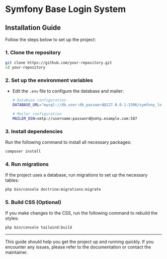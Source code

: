 # Symfony Base Login System

## Installation Guide

Follow the steps below to set up the project:

### 1. Clone the repository

```bash
git clone https://github.com/your-repository.git
cd your-repository
```

### 2. Set up the environment variables

- Edit the `.env` file to configure the database and mailer:

  ```bash
  # Database configuration
  DATABASE_URL="mysql://db_user:db_password@127.0.0.1:3306/symfony_login?charset=utf8mb4"

  # Mailer configuration
  MAILER_DSN=smtp://username:password@smtp.example.com:587
  ```

### 3. Install dependencies

Run the following command to install all necessary packages:

```bash
composer install
```

### 4. Run migrations

If the project uses a database, run migrations to set up the necessary tables:

```bash
php bin/console doctrine:migrations:migrate
```

### 5. Build CSS (Optional)

If you make changes to the CSS, run the following command to rebuild the styles:

```bash
php bin/console tailwind:build
```

---

This guide should help you get the project up and running quickly. If you encounter any issues, please refer to the documentation or contact the maintainer.
